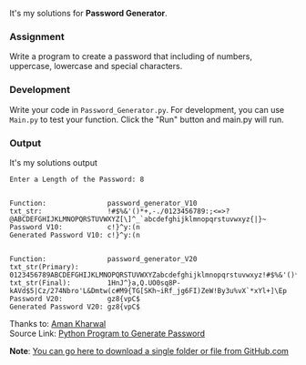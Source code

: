 It's my solutions for **Password Generator**.

### Assignment
Write a program to create a password that including of numbers, uppercase, lowercase and special characters.

### Development
Write your code in `Password_Generator.py`. For development, you can use `Main.py` to test your function. Click the "Run" button and main.py will run.

### Output
It's my solutions output
 ```
Enter a Length of the Password: 8


Function:               password_generator_V10
txt_str:                !#$%&'()*+,-./0123456789:;<=>?@ABCDEFGHIJKLMNOPQRSTUVWXYZ[\]^_`abcdefghijklmnopqrstuvwxyz{|}~
Password V10:           c!}^y:(n
Generated Password V10: c!}^y:(n


Function:               password_generator_V20
txt_str(Primary):       0123456789ABCDEFGHIJKLMNOPQRSTUVWXYZabcdefghijklmnopqrstuvwxyz!#$%&'()*+,-./[\]^_`{|}~
txt_str(Final):         1HnJ^}a,Q.UO0sq8P-kAVd$5|Cz/274Nbro'L&Dmtw(c#M9{TG[SKh~iRf_jg6FI)ZeW!By3u%vX`*xYl+]\Ep
Password V20:           gz8{vpC$
Generated Password V20: gz8{vpC$
```

Thanks to: [Aman Kharwal](https://thecleverprogrammer.com/about)  
Source Link:  [Python Program to Generate Password](https://thecleverprogrammer.com/2021/01/11/python-program-to-generate-password)

**Note**: [You can go here to download a single folder or file from GitHub.com](https://minhaskamal.github.io/DownGit/#/home)
